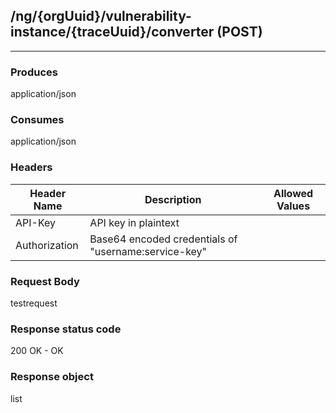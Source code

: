 ## /ng/{orgUuid}/vulnerability-instance/{traceUuid}/converter (POST)
---
### Produces
application/json
### Consumes
application/json
### Headers
| Header Name | Description | Allowed Values |
| ----------- | ----------- | ----------- |
| API-Key | API key in plaintext |  |
| Authorization | Base64 encoded credentials of &quot;username:service-key&quot; |  |
### Request Body
testrequest
### Response status code
200 OK - OK
### Response object
list
